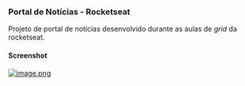 ### Portal de Notícias - Rocketseat
Projeto de portal de notícias desenvolvido durante as aulas de *grid* da rocketseat.


#### Screenshot

[![image.png](https://i.postimg.cc/4N4TVpNp/image.png)](https://postimg.cc/yWG5zgRN)